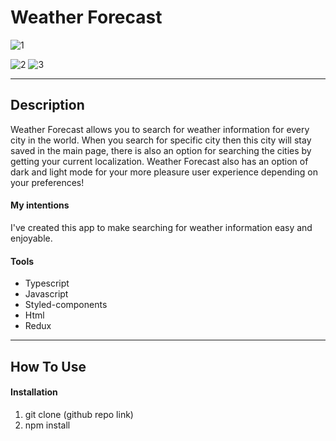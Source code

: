 # Weather Forecast


![1](https://user-images.githubusercontent.com/46655309/127913807-4d7fd8d8-c8cb-4c03-a088-beadb5342b13.JPG)







![2](https://user-images.githubusercontent.com/46655309/127913809-d733b74e-08cf-42b1-ab3f-bdb344d7dad4.JPG)
![3](https://user-images.githubusercontent.com/46655309/127913811-08b7dc59-9233-4270-b126-ce4b83cc5a6b.JPG)





------------------------------------------------------------------------------------------------------------------------------




## Description

Weather Forecast allows you to search for weather information for every city in the world. When you search for specific city then this city will stay saved in the main page, there is also an option for searching the cities by getting your current localization. Weather Forecast also has an option of dark and light mode for your more pleasure user experience depending on your preferences! 


#### My intentions

I've created this app to make searching for weather information easy and enjoyable.


#### Tools

- Typescript
- Javascript
- Styled-components
- Html
- Redux


---

## How To Use


#### Installation

1. git clone (github repo link)
2. npm install 
